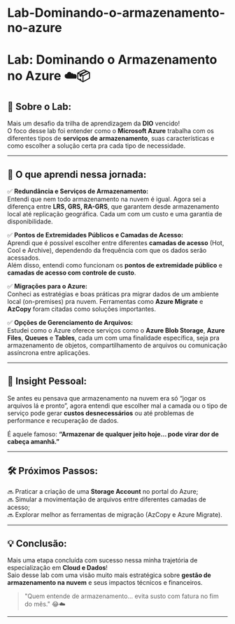 # Lab-Dominando-o-armazenamento-no-azure
# Lab: Dominando o Armazenamento no Azure ☁️📦

## 📌 Sobre o Lab:

Mais um desafio da trilha de aprendizagem da **DIO** vencido!  
O foco desse lab foi entender como o **Microsoft Azure** trabalha com os diferentes tipos de **serviços de armazenamento**, suas características e como escolher a solução certa pra cada tipo de necessidade.

---

## 🎯 O que aprendi nessa jornada:

✅ **Redundância e Serviços de Armazenamento:**  
Entendi que nem todo armazenamento na nuvem é igual. Agora sei a diferença entre **LRS, GRS, RA-GRS**, que garantem desde armazenamento local até replicação geográfica. Cada um com um custo e uma garantia de disponibilidade.

✅ **Pontos de Extremidades Públicos e Camadas de Acesso:**  
Aprendi que é possível escolher entre diferentes **camadas de acesso** (Hot, Cool e Archive), dependendo da frequência com que os dados serão acessados.  
Além disso, entendi como funcionam os **pontos de extremidade público** e **camadas de acesso com controle de custo**.

✅ **Migrações para o Azure:**  
Conheci as estratégias e boas práticas pra migrar dados de um ambiente local (on-premises) pra nuvem. Ferramentas como **Azure Migrate** e **AzCopy** foram citadas como soluções importantes.

✅ **Opções de Gerenciamento de Arquivos:**  
Estudei como o Azure oferece serviços como o **Azure Blob Storage**, **Azure Files**, **Queues** e **Tables**, cada um com uma finalidade específica, seja pra armazenamento de objetos, compartilhamento de arquivos ou comunicação assíncrona entre aplicações.

---

## 🧠 Insight Pessoal:

Se antes eu pensava que armazenamento na nuvem era só “jogar os arquivos lá e pronto”, agora entendi que escolher mal a camada ou o tipo de serviço pode gerar **custos desnecessários** ou até problemas de performance e recuperação de dados.  

É aquele famoso: **“Armazenar de qualquer jeito hoje… pode virar dor de cabeça amanhã.”**

---

## 🛠️ Próximos Passos:

🔜 Praticar a criação de uma **Storage Account** no portal do Azure;  
🔜 Simular a movimentação de arquivos entre diferentes camadas de acesso;  
🔜 Explorar melhor as ferramentas de migração (AzCopy e Azure Migrate).

---

## 💡 Conclusão:

Mais uma etapa concluída com sucesso nessa minha trajetória de especialização em **Cloud e Dados**!  
Saio desse lab com uma visão muito mais estratégica sobre **gestão de armazenamento na nuvem** e seus impactos técnicos e financeiros.

> "Quem entende de armazenamento... evita susto com fatura no fim do mês." 😂☁️

---
